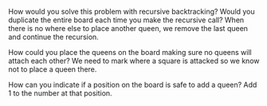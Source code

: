 How would you solve this problem with recursive backtracking? Would you duplicate the entire board each time you make the recursive call?
When there is no where else to place another queen, we remove the last queen and continue the recursion.

How could you place the queens on the board making sure no queens will attach each other?
We need to mark where a square is attacked so we know not to place a queen there.

How can you indicate if a position on the board is safe to add a queen?
Add 1 to the number at that position.
